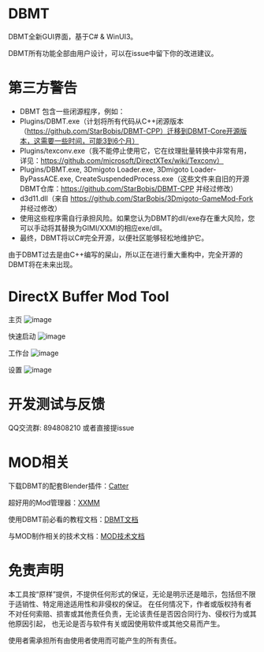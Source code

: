 # DBMT

DBMT全新GUI界面，基于C# & WinUI3。

DBMT所有功能全部由用户设计，可以在issue中留下你的改进建议。

# 第三方警告
- DBMT 包含一些闭源程序，例如：
- Plugins/DBMT.exe（计划将所有代码从C++闭源版本（https://github.com/StarBobis/DBMT-CPP）迁移到DBMT-Core开源版本，这需要一些时间，可能3到6个月）
- Plugins/texconv.exe（我不能停止使用它，它在纹理批量转换中非常有用，详见：https://github.com/microsoft/DirectXTex/wiki/Texconv）
- Plugins/DBMT.exe, 3Dmigoto Loader.exe, 3Dmigoto Loader-ByPassACE.exe, CreateSuspendedProcess.exe（这些文件来自旧的开源DBMT仓库：https://github.com/StarBobis/DBMT-CPP 并经过修改）
- d3d11.dll（来自 https://github.com/StarBobis/3Dmigoto-GameMod-Fork 并经过修改）
- 使用这些程序需自行承担风险。如果您认为DBMT的dll/exe存在重大风险，您可以手动将其替换为GIMI/XXMI的相应exe/dll。
- 最终，DBMT将以C#完全开源，以便社区能够轻松地维护它。

由于DBMT过去是由C++编写的屎山，所以正在进行重大重构中，完全开源的DBMT将在未来出现。

# DirectX Buffer Mod Tool

主页
![image](https://github.com/user-attachments/assets/8f0d7e86-9cf6-4615-8188-d13b5d48ed63)

快速启动
![image](https://github.com/user-attachments/assets/c572dffe-e25c-4942-8a13-e83284e0b7db)


工作台
![image](https://github.com/user-attachments/assets/4f750136-57a1-45e9-9a39-77bd134f1f98)

设置
![image](https://github.com/user-attachments/assets/a5e4c40e-19ba-44c5-88d7-d83e076be35f)

# 开发测试与反馈
QQ交流群: 894808210 或者直接提issue

# MOD相关
下载DBMT的配套Blender插件：[Catter](https://github.com/StarBobis/Catter)

超好用的Mod管理器：[XXMM](https://github.com/XiaoLinXiaoZhu/XX-Mod-Manager)

使用DBMT前必看的教程文档：[DBMT文档](https://www.yuque.com/airde/lx53p6)

与MOD制作相关的技术文档：[MOD技术文档](https://www.yuque.com/zelbert/egu6ei)


# 免责声明

本工具按“原样”提供，不提供任何形式的保证，无论是明示还是暗示，包括但不限于适销性、特定用途适用性和非侵权的保证。
在任何情况下，作者或版权持有者不对任何索赔、损害或其他责任负责，无论该责任是否因合同行为、侵权行为或其他原因引起，
也无论是否与软件有关或因使用软件或其他交易而产生。

使用者需承担所有由使用者使用而可能产生的所有责任。

